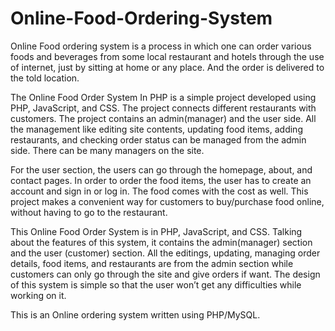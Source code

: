 # Online-Food-Ordering-System
Online Food ordering system is a process in which one can order various foods and beverages from some local restaurant and hotels through the use of internet, just by sitting at home or any place. And the order is delivered to the told location.

The Online Food Order System In PHP is a simple project developed using PHP, JavaScript, and CSS. The project connects different restaurants with customers. The project contains an admin(manager) and the user side. All the management like editing site contents, updating food items, adding restaurants, and checking order status can be managed from the admin side. There can be many managers on the site.

For the user section, the users can go through the homepage, about, and contact pages. In order to order the food items, the user has to create an account and sign in or log in. The food comes with the cost as well. This project makes a convenient way for customers to buy/purchase food online, without having to go to the restaurant.

This Online Food Order System is in PHP, JavaScript, and CSS. Talking about the features of this system, it contains the admin(manager) section and the user (customer) section. All the editings, updating, managing order details, food items, and restaurants are from the admin section while customers can only go through the site and give orders if want. The design of this system is simple so that the user won’t get any difficulties while working on it.

This is an Online ordering system written using PHP/MySQL.
